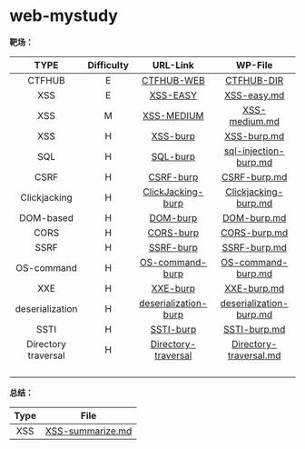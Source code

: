 # web-mystudy
**靶场：**

|        TYPE         | Difficulty |                           URL-Link                           |                           WP-File                            |
| :-----------------: | :--------: | :----------------------------------------------------------: | :----------------------------------------------------------: |
|       CTFHUB        |     E      |       [CTFHUB-WEB](https://www.ctfhub.com/#/skilltree)       |                   [CTFHUB-DIR](./CTFHUB/)                    |
|         XSS         |     E      |  [XSS-EASY](https://xss.angelo.org.cn/level1.php?name=test)  |               [XSS-easy.md](./XSS/XSS-easy.md)               |
|         XSS         |     M      |               [XSS-MEDIUM](http://prompt.ml/0)               |             [XSS-medium.md](./XSS/XSS-medium.md)             |
|         XSS         |     H      | [XSS-burp](https://portswigger.net/web-security/all-labs#cross-site-scripting) | [XSS-burp.md](./PortSwigger/Cross-site-scripting(XSS)/XSS-burp.md) |
|         SQL         |     H      | [SQL-burp](https://portswigger.net/web-security/all-labs#sql-injection) | [sql-injection-burp.md](./PortSwigger/SQL-injection/sql-injection-burp.md) |
|        CSRF         |     H      | [CSRF-burp](https://portswigger.net/web-security/all-labs#cross-site-request-forgery-csrf) | [CSRF-burp.md](./PortSwigger/CSRF(Cross-site-request-forgery)/CSRF-burp.md) |
|    Clickjacking     |     H      | [ClickJacking-burp](https://portswigger.net/web-security/all-labs#clickjacking) | [Clickjacking-burp.md](./PortSwigger/Clickjacking/Clickjacking-burp.md) |
|      DOM-based      |     H      | [DOM-burp](https://portswigger.net/web-security/all-labs#dom-based-vulnerabilities) | [DOM-burp.md](./PortSwigger/DOM-based-vulnerabilities/DOM-burp.md) |
|        CORS         |     H      | [CORS-burp](https://portswigger.net/web-security/all-labs#cross-origin-resource-sharing-cors) | [CORS-burp.md](./PortSwigger/CORS(Cross-origin-resource-sharing)/CORS-burp.md) |
|        SSRF         |     H      | [SSRF-burp](https://portswigger.net/web-security/all-labs#server-side-request-forgery-ssrf) | [SSRF-burp.md](./PortSwigger/Server-side-request-forgery(SSRF)/SSRF-burp.md) |
|     OS-command      |     H      | [OS-command-burp](https://portswigger.net/web-security/all-labs#server-side-request-forgery-ssrf) | [OS-command-burp.md](./PortSwigger/OS-command-injection/OS-command-burp.md) |
|         XXE         |     H      | [XXE-burp](https://portswigger.net/web-security/all-labs#xml-external-entity-xxe-injection) | [XXE-burp.md](PortSwigger/XML-external-entity-(XXE)-injection/XXE-burp.md) |
|   deserialization   |     H      | [deserialization-burp](https://portswigger.net/web-security/all-labs#insecure-deserialization) | [deserialization-burp.md](PortSwigger/Insecure-deserialization/deserialization-burp.md) |
|        SSTI         |     H      | [SSTI-burp](https://portswigger.net/web-security/all-labs#server-side-template-injection) | [SSTI-burp.md](PortSwigger/Insecure-deserialization/SSTI-burp.md) |
| Directory traversal |     H      | [Directory-traversal](https://portswigger.net/web-security/all-labs#directory-traversal) | [Directory-traversal.md](PortSwigger/Directory-traversal/Directory-traversal.md) |
|                     |            |                                                              |                                                              |
|                     |            |                                                              |                                                              |
|                     |            |                                                              |                                                              |
|                     |            |                                                              |                                                              |

**总结：**

| Type |                    File                    |
| :--: | :----------------------------------------: |
| XSS  | [XSS-summarize.md](./XSS/XSS-summarize.md) |

